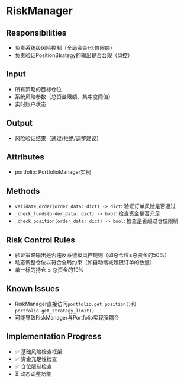 # RiskManager

## Responsibilities
- 负责系统级风险控制（全局资金/仓位限额）
- 负责验证PositionStrategy的输出是否合规（风控）

## Input
- 所有策略的目标仓位
- 系统风险参数（总资金限额、集中度阈值）
- 实时账户状态

## Output
- 风险验证结果（通过/拒绝/调整建议）

## Attributes
- portfolio: PortfolioManager实例

## Methods
- `validate_order(order_data: dict) -> dict`: 验证订单风险是否通过
- `_check_funds(order_data: dict) -> bool`: 检查资金是否充足
- `_check_position(order_data: dict) -> bool`: 检查是否超过仓位限制

## Risk Control Rules
- 验证策略输出是否违反系统级风控规则（如总仓位≤总资金的50%）
- 动态调整仓位以符合全局约束（如自动缩减超限订单的数量）
- 单一标的持仓 ≤ 总资金的10%

## Known Issues
- RiskManager直接访问`portfolio.get_position()`和`portfolio.get_strategy_limit()`
- 可能导致RiskManager与Portfolio实现强耦合

## Implementation Progress
- ✅ 基础风险检查框架
- ✅ 资金充足性检查
- ✅ 仓位限制检查
- ⏳ 动态调整功能